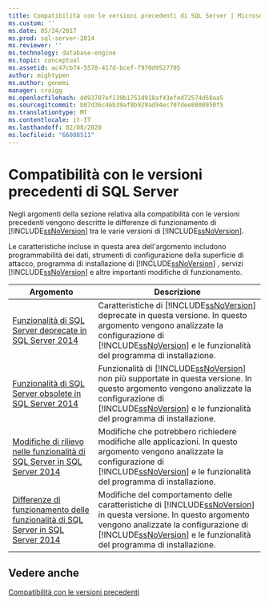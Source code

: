 ```yaml
---
title: Compatibilità con le versioni precedenti di SQL Server | Microsoft Docs
ms.custom: ''
ms.date: 05/24/2017
ms.prod: sql-server-2014
ms.reviewer: ''
ms.technology: database-engine
ms.topic: conceptual
ms.assetid: ac47cb74-5578-417d-bcef-f970d9527705
author: mightypen
ms.author: genemi
manager: craigg
ms.openlocfilehash: dd93707ef139b1751d918af43efed72574d58aa5
ms.sourcegitcommit: b87d36c46b39af8b929ad94ec707dee8800950f5
ms.translationtype: MT
ms.contentlocale: it-IT
ms.lasthandoff: 02/08/2020
ms.locfileid: "66088511"
---
```

# <a name="sql-server-backward-compatibility"></a>Compatibilità con le versioni precedenti di SQL Server
  Negli argomenti della sezione relativa alla compatibilità con le versioni precedenti vengono descritte le differenze di funzionamento di [!INCLUDE[ssNoVersion](../includes/ssnoversion-md.md)] tra le varie versioni di [!INCLUDE[ssNoVersion](../includes/ssnoversion-md.md)].  
  
 Le caratteristiche incluse in questa area dell'argomento includono programmabilità dei dati, strumenti di configurazione della superficie di attacco, programma di installazione di [!INCLUDE[ssNoVersion](../includes/ssnoversion-md.md)] , servizi [!INCLUDE[ssNoVersion](../includes/ssnoversion-md.md)] e altre importanti modifiche di funzionamento.  
  
|Argomento|Descrizione|  
|-----------|-----------------|  
|[Funzionalità di SQL Server deprecate in SQL Server 2014](../../2014/getting-started/deprecated-sql-server-features-in-sql-server-2014.md)|Caratteristiche di [!INCLUDE[ssNoVersion](../includes/ssnoversion-md.md)] deprecate in questa versione. In questo argomento vengono analizzate la configurazione di [!INCLUDE[ssNoVersion](../includes/ssnoversion-md.md)] e le funzionalità del programma di installazione.|  
|[Funzionalità di SQL Server obsolete in SQL Server 2014](../../2014/getting-started/discontinued-sql-server-features-in-sql-server-2014.md)|Funzionalità di [!INCLUDE[ssNoVersion](../includes/ssnoversion-md.md)] non più supportate in questa versione. In questo argomento vengono analizzate la configurazione di [!INCLUDE[ssNoVersion](../includes/ssnoversion-md.md)] e le funzionalità del programma di installazione.|  
|[Modifiche di rilievo nelle funzionalità di SQL Server in SQL Server 2014](../../2014/getting-started/breaking-changes-to-sql-server-features-in-sql-server-2014.md)|Modifiche che potrebbero richiedere modifiche alle applicazioni. In questo argomento vengono analizzate la configurazione di [!INCLUDE[ssNoVersion](../includes/ssnoversion-md.md)] e le funzionalità del programma di installazione.|  
|[Differenze di funzionamento delle funzionalità di SQL Server in SQL Server 2014](../../2014/getting-started/behavior-changes-to-sql-server-features-in-sql-server-2014.md)|Modifiche del comportamento delle caratteristiche di [!INCLUDE[ssNoVersion](../includes/ssnoversion-md.md)] in questa versione. In questo argomento vengono analizzate la configurazione di [!INCLUDE[ssNoVersion](../includes/ssnoversion-md.md)] e le funzionalità del programma di installazione.|  
  
## <a name="see-also"></a>Vedere anche  
 [Compatibilità con le versioni precedenti](../../2014/getting-started/backward-compatibility.md)  
  
  
